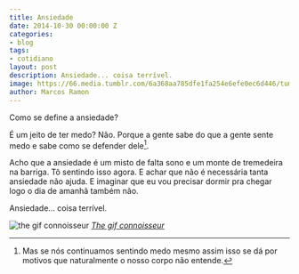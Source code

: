 ```yaml
---
title: Ansiedade
date: 2014-10-30 00:00:00 Z
categories:
- blog
tags:
- cotidiano
layout: post
description: Ansiedade... coisa terrível.
image: https://66.media.tumblr.com/6a368aa785dfe1fa254e6efe0ec6d446/tumblr_ngsk7rtKRf1rwk5rgo1_500.gifv
author: Marcos Ramon
---
```


Como se define a ansiedade?

É um jeito de ter medo? Não. Porque a gente sabe do que a gente sente medo e sabe como se defender dele[^1].

Acho que a ansiedade é um misto de falta sono e um monte de tremedeira na barriga. Tô sentindo isso agora. E achar que não é necessária tanta ansiedade não ajuda. E imaginar que eu vou precisar dormir pra chegar logo o dia de amanhã também não.

Ansiedade... coisa terrível.

[^1]: Mas se nós continuamos sentindo medo mesmo assim isso se dá por motivos que naturalmente o nosso corpo não entende.

![the gif connoisseur](https://66.media.tumblr.com/6a368aa785dfe1fa254e6efe0ec6d446/tumblr_ngsk7rtKRf1rwk5rgo1_500.gifv)
*[The gif connoisseur](http://thegifconnoisseur.tumblr.com/)*


